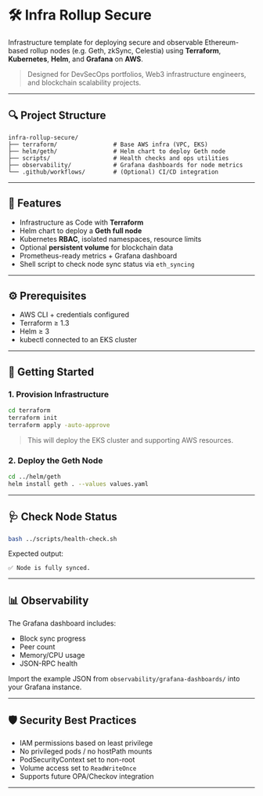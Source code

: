 # 🛠️ Infra Rollup Secure

Infrastructure template for deploying secure and observable Ethereum-based rollup nodes (e.g. Geth, zkSync, Celestia) using **Terraform**, **Kubernetes**, **Helm**, and **Grafana** on **AWS**.

> Designed for DevSecOps portfolios, Web3 infrastructure engineers, and blockchain scalability projects.

---

## 🔍 Project Structure

```
infra-rollup-secure/
├── terraform/                # Base AWS infra (VPC, EKS)
├── helm/geth/                # Helm chart to deploy Geth node
├── scripts/                  # Health checks and ops utilities
├── observability/            # Grafana dashboards for node metrics
└── .github/workflows/        # (Optional) CI/CD integration
```

---

## 🚀 Features

- Infrastructure as Code with **Terraform**
- Helm chart to deploy a **Geth full node**
- Kubernetes **RBAC**, isolated namespaces, resource limits
- Optional **persistent volume** for blockchain data
- Prometheus-ready metrics + Grafana dashboard
- Shell script to check node sync status via `eth_syncing`

---

## ⚙️ Prerequisites

- AWS CLI + credentials configured
- Terraform ≥ 1.3
- Helm ≥ 3
- kubectl connected to an EKS cluster

---

## 🧪 Getting Started

### 1. Provision Infrastructure

```bash
cd terraform
terraform init
terraform apply -auto-approve
```

> This will deploy the EKS cluster and supporting AWS resources.

### 2. Deploy the Geth Node

```bash
cd ../helm/geth
helm install geth . --values values.yaml
```

---

## 🩺 Check Node Status

```bash
bash ../scripts/health-check.sh
```

Expected output:
```
✅ Node is fully synced.
```

---

## 📊 Observability

The Grafana dashboard includes:

- Block sync progress
- Peer count
- Memory/CPU usage
- JSON-RPC health

Import the example JSON from `observability/grafana-dashboards/` into your Grafana instance.

---

## 🛡️ Security Best Practices

- IAM permissions based on least privilege
- No privileged pods / no hostPath mounts
- PodSecurityContext set to non-root
- Volume access set to `ReadWriteOnce`
- Supports future OPA/Checkov integration

---